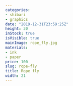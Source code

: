 ```yaml
---
categories:
- shibari
- graphics
date: "2019-12-31T23:59:25Z"
height: 30
inStock: true
isVisible: true
mainImage: rope_fly.jpg
materials:
- ink
- paper
price: 100
slug: rope-fly
title: Rope fly
width: 21
---
```


